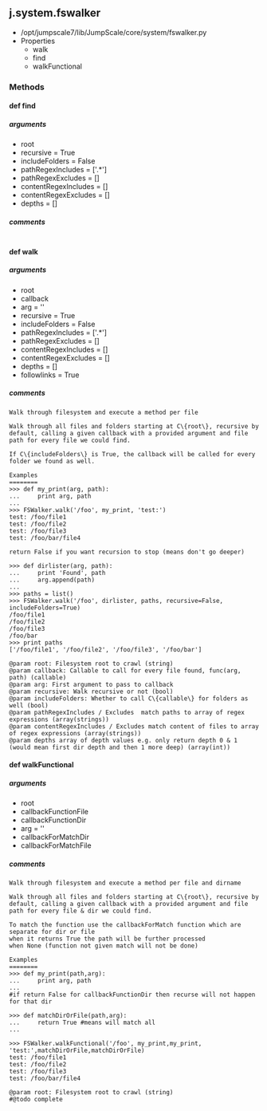 ## j.system.fswalker

- /opt/jumpscale7/lib/JumpScale/core/system/fswalker.py
- Properties
    - walk
    - find
    - walkFunctional

### Methods

#### def find 
##### arguments

- root
- recursive = True
- includeFolders = False
- pathRegexIncludes = ['.*']
- pathRegexExcludes = []
- contentRegexIncludes = []
- contentRegexExcludes = []
- depths = []

##### comments

```

```

#### def walk 
##### arguments

- root
- callback
- arg = ''
- recursive = True
- includeFolders = False
- pathRegexIncludes = ['.*']
- pathRegexExcludes = []
- contentRegexIncludes = []
- contentRegexExcludes = []
- depths = []
- followlinks = True

##### comments

```
Walk through filesystem and execute a method per file

Walk through all files and folders starting at C\{root\}, recursive by
default, calling a given callback with a provided argument and file
path for every file we could find.

If C\{includeFolders\} is True, the callback will be called for every
folder we found as well.

Examples
========
>>> def my_print(arg, path):
...     print arg, path
...
>>> FSWalker.walk('/foo', my_print, 'test:')
test: /foo/file1
test: /foo/file2
test: /foo/file3
test: /foo/bar/file4

return False if you want recursion to stop (means don't go deeper)

>>> def dirlister(arg, path):
...     print 'Found', path
...     arg.append(path)
...
>>> paths = list()
>>> FSWalker.walk('/foo', dirlister, paths, recursive=False, includeFolders=True)
/foo/file1
/foo/file2
/foo/file3
/foo/bar
>>> print paths
['/foo/file1', '/foo/file2', '/foo/file3', '/foo/bar']

@param root: Filesystem root to crawl (string)
@param callback: Callable to call for every file found, func(arg, path) (callable)
@param arg: First argument to pass to callback
@param recursive: Walk recursive or not (bool)
@param includeFolders: Whether to call C\{callable\} for folders as well (bool)
@param pathRegexIncludes / Excludes  match paths to array of regex expressions (array(strings))
@param contentRegexIncludes / Excludes match content of files to array of regex expressions (array(strings))
@param depths array of depth values e.g. only return depth 0 & 1 (would mean first dir depth and then 1 more deep) (array(int))

```

#### def walkFunctional 
##### arguments

- root
- callbackFunctionFile
- callbackFunctionDir
- arg = ''
- callbackForMatchDir
- callbackForMatchFile

##### comments

```
Walk through filesystem and execute a method per file and dirname

Walk through all files and folders starting at C\{root\}, recursive by
default, calling a given callback with a provided argument and file
path for every file & dir we could find.

To match the function use the callbackForMatch function which are separate for dir or file
when it returns True the path will be further processed
when None (function not given match will not be done)

Examples
========
>>> def my_print(path,arg):
...     print arg, path
...
#if return False for callbackFunctionDir then recurse will not happen for that dir

>>> def matchDirOrFile(path,arg):
...     return True #means will match all
...

>>> FSWalker.walkFunctional('/foo', my_print,my_print, 'test:',matchDirOrFile,matchDirOrFile)
test: /foo/file1
test: /foo/file2
test: /foo/file3
test: /foo/bar/file4

@param root: Filesystem root to crawl (string)
#@todo complete

```

